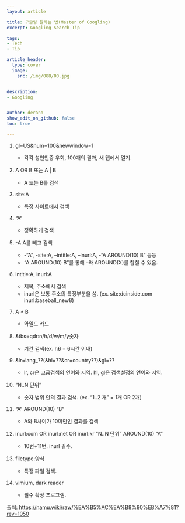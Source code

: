 ```yaml
---
layout: article

title: 구글링 잘하는 법(Master of Googling)
excerpt: Googling Search Tip

tags: 
- Tech
- Tip

article_header:
  type: cover
  image:
    src: /img/088/00.jpg


description: 
- Googling


author: derano
show_edit_on_github: false
toc: true

--- 
```

1. gl=US&num=100&newwindow=1
    - 각각 성인인증 우회, 100개의 결과, 새 탭에서 열기.

2. A OR B 또는 A | B
    - A 또는 B를 검색

3. site:A
    - 특정 사이트에서 검색

4. “A”
   - 정확하게 검색

5. -A
A를 빼고 검색
   - -“A”, -site:A, –intitle:A, –inurl:A, -“A AROUND(10) B” 등등
   - “A AROUND(10) B”를 통해 –와 AROUND(X)를 합칠 수 있음.

1. intitle:A, inurl:A
    - 제목, 주소에서 검색
    - inurl은 보통 주소의 특정부분을 씀. (ex. site:dcinside.com inurl:baseball_new8)

2. A * B
    - 와일드 카드

3. &tbs=qdr:n/h/d/w/m/y숫자
    - 기간 검색(ex. h6 = 6시간 이내)

4. &lr=lang_??(&hl=??&cr=country??)&gl=??
    - lr, cr은 고급검색의 언어와 지역. hl, gl은 검색설정의 언어와 지역.

5.  “N..N 단위”
    - 숫자 범위 안의 결과 검색. (ex. “1..2 개” = 1개 OR 2개)

6.  “A” AROUND(10) “B”
    - A와 B사이가 10미만인 결과를 검색

7.  inurl:com OR inurl:net OR inurl:kr “N..N 단위” AROUND(10) “A”
    - 10번+11번. inurl 필수.

8.  filetype:양식
    - 특정 파일 검색.

9.  vimium, dark reader
    - 필수 확장 프로그램.

  

출처: https://namu.wiki/raw/%EA%B5%AC%EA%B8%80%EB%A7%81?rev=1050